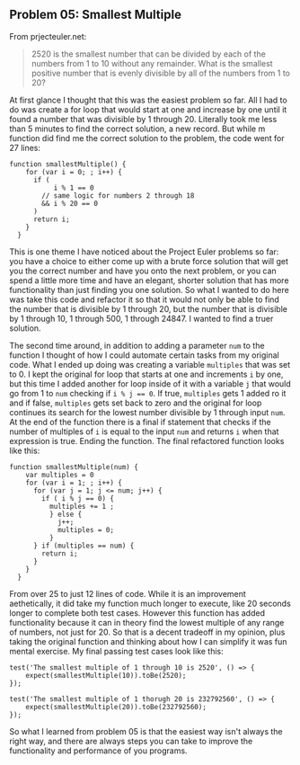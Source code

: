 ## Problem 05: Smallest Multiple
From prjecteuler.net:
>2520 is the smallest number that can be divided by each of the numbers from 1 to 10 without any remainder. What is the smallest positive number that is evenly divisible by all of the numbers from 1 to 20?

At first glance I thought that this was the easiest problem so far. All I had to do was create a for loop that would start at one and increase by one until it found a number that was divisible by 1 through 20. Literally took me less than 5 minutes to find the correct solution, a new record. But while m function did find me the correct solution to the problem, the code went for 27 lines:
```
function smallestMultiple() {
    for (var i = 0; ; i++) {
      if (
           i % 1 == 0
        // same logic for numbers 2 through 18 
        && i % 20 == 0
      )
      return i;
    }
  }
```
This is one theme I have noticed about the Project Euler problems so far: you have a choice to either come up with a brute force solution that will get you the correct number and have you onto the next problem, or you can spend a little more time and have an elegant, shorter solution that has more functionality than just finding you one solution. So what I wanted to do here was take this code and refactor it so that it would not only be able to find the number that is divisible by 1 through 20, but the number that is divisible by 1 through 10, 1 through 500, 1 through 24847. I wanted to find a truer solution.

The second time around, in addition to adding a parameter `num` to the function I thought of how I could automate certain tasks from my original code. What I ended up doing was creating a variable `multiples` that was set to 0. I kept the original for loop that starts at one and increments `i` by one, but this time I added another for loop inside of it with a variable `j` that would go from 1 to `num` checking if `i % j == 0`. If true, `multiples` gets 1 added ro it and if false, `multiples` gets set back to zero and the original for loop continues its search for the lowest number divisible by 1 through input `num`. At the end of the function there is a final if statement that checks if the number of multiples of `i` is equal to the input `num` and returns `i` when that expression is true. Ending the function. The final refactored function looks like this: 
```
function smallestMultiple(num) {
    var multiples = 0
    for (var i = 1; ; i++) {
      for (var j = 1; j <= num; j++) {
        if ( i % j == 0) {
          multiples += 1 ;
          } else {
            j++;
            multiples = 0;
          }
      } if (multiples == num) {
        return i;
      }
    } 
  }
```
From over 25 to just 12 lines of code. While it is an improvement aethetically, it did take my function much longer to execute, like 20 seconds longer to complete both test cases. However this function has added functionality because it can in theory find the lowest multiple of any range of numbers, not just for 20. So that is a decent tradeoff in my opinion, plus taking the original function and thinking about how I can simplify it was fun mental exercise. My final passing test cases look like this: 
```
test('The smallest multiple of 1 through 10 is 2520', () => { 
    expect(smallestMultiple(10)).toBe(2520); 
});     

test('The smallest multiple of 1 thorugh 20 is 232792560', () => { 
    expect(smallestMultiple(20)).toBe(232792560); 
});     
```
So what I learned from problem 05 is that the easiest way isn't always the right way, and there are always steps you can take to improve the functionality and performance of you programs.